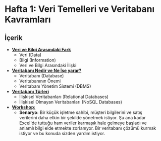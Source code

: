 # Hafta 1: Veri Temelleri ve Veritabanı Kavramları

## İçerik
- [**Veri ve Bilgi Arasındaki Fark**](./hafta1.1.md)
	- Veri (Data)
	- Bilgi (Information)
	- Veri ve Bilgi Arasındaki İlişki
- [**Veritabanı Nedir ve Ne İşe yarar?**](./hafta1.2.md)
	- Veritabanı (Database)
	- Veritabanının Önemi
	- Veritabanı Yönetim Sistemi (DBMS)
- [**Veritabanı Türleri**](./hafta1.3.md)
	- İlişkisel Veritabanları (Relational Databases)
	- İlişkisel Olmayan Veritabanları (NoSQL Databases)
- [**Workshop:**](./hafta1.4.md)
	- **Senaryo:** Bir küçük işletme sahibi, müşteri bilgilerini ve satış verilerini daha etkin bir şekilde yönetmek istiyor. Şu ana kadar Excel'de tuttuğu ham veriler karmaşık hale gelmeye başladı ve anlamlı bilgi elde etmekte zorlanıyor. Bir veritabanı çözümü kurmak istiyor ve bu konuda sizden yardım istiyor.
